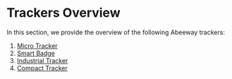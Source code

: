 # Trackers Overview
In this section, we provide the overview of the following Abeeway trackers:
1. [Micro Tracker](/B-Feature-Topics/MicroTracker_C/)
2. [Smart Badge](/B-Feature-Topics/SmartBadge_C/)
3. [Industrial Tracker](/B-Feature-Topics/IndustrialTracker_C/)
3. [Compact Tracker](/B-Feature-Topics/CompactTracker_C/)